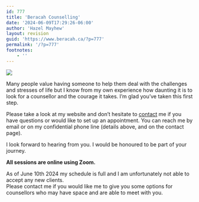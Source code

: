```yaml
---
id: 777
title: 'Beracah Counselling'
date: '2024-06-09T17:29:26-06:00'
author: 'Hazel Mayhew'
layout: revision
guid: 'https://www.beracah.ca/?p=777'
permalink: '/?p=777'
footnotes:
    - ''
---
```


![](https://www.beracah.ca/wp-content/uploads/2019/05/Lifespan-website-photo-267x300.jpg)

Many people value having someone to help them deal with the challenges and stresses of life but I know from my own experience how daunting it is to look for a counsellor and the courage it takes. I’m glad you’ve taken this first step.

Please take a look at my website and don’t hesitate to [contact](/contact) me if you have questions or would like to set up an appointment. You can reach me by email or on my confidential phone line (details above, and on the contact page).

I look forward to hearing from you. I would be honoured to be part of your journey.

**All sessions are online using Zoom.**

As of June 10th 2024 my schedule is full and I am unfortunately not able to accept any new clients.   
Please contact me if you would like me to give you some options for counsellors who may have space and are able to meet with you.